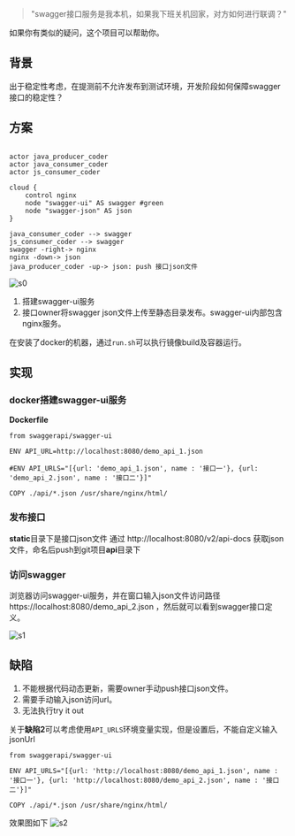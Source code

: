 > "swagger接口服务是我本机，如果我下班关机回家，对方如何进行联调？"

如果你有类似的疑问，这个项目可以帮助你。

## 背景

出于稳定性考虑，在提测前不允许发布到测试环境，开发阶段如何保障swagger接口的稳定性？

## 方案

```plantuml

actor java_producer_coder
actor java_consumer_coder
actor js_consumer_coder

cloud {
    control nginx
    node "swagger-ui" AS swagger #green
    node "swagger-json" AS json
}

java_consumer_coder --> swagger
js_consumer_coder --> swagger
swagger -right-> nginx
nginx -down-> json
java_producer_coder -up-> json: push 接口json文件

```

![s0](http://image.crick.wang/s0.png)

1. 搭建swagger-ui服务
2. 接口owner将swagger json文件上传至静态目录发布。swagger-ui内部包含nginx服务。

在安装了docker的机器，通过`run.sh`可以执行镜像build及容器运行。

## 实现

### docker搭建swagger-ui服务

**Dockerfile**

```
from swaggerapi/swagger-ui

ENV API_URL=http://localhost:8080/demo_api_1.json

#ENV API_URLS="[{url: 'demo_api_1.json', name : '接口一'}, {url: 'demo_api_2.json', name : '接口二'}]"

COPY ./api/*.json /usr/share/nginx/html/
```

### 发布接口
**static**目录下是接口json文件
通过 http://localhost:8080/v2/api-docs 获取json文件，命名后push到git项目**api**目录下

### 访问swagger
浏览器访问swagger-ui服务，并在窗口输入json文件访问路径 https://localhost:8080/demo_api_2.json ，然后就可以看到swagger接口定义。

![s1](http://image.crick.wang/s1.jpg)

## 缺陷

1. 不能根据代码动态更新，需要owner手动push接口json文件。
2. 需要手动输入json访问url。
3. 无法执行try it out

关于**缺陷2**可以考虑使用`API_URLS`环境变量实现，但是设置后，不能自定义输入jsonUrl

```
from swaggerapi/swagger-ui

ENV API_URLS="[{url: 'http://localhost:8080/demo_api_1.json', name : '接口一'}, {url: 'http://localhost:8080/demo_api_2.json', name : '接口二'}]"

COPY ./api/*.json /usr/share/nginx/html/
```

效果图如下
![s2](http://image.crick.wang/s2.png)


